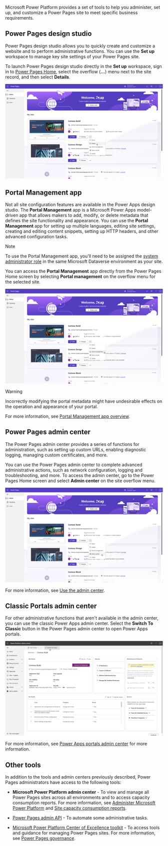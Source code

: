 Microsoft Power Platform provides a set of tools to help you administer, set up, and customize a Power Pages site to meet specific business requirements.

## Power Pages design studio

Power Pages design studio allows you to quickly create and customize a website and to perform administrative functions. You can use the **Set up** workspace to manage key site settings of your Power Pages site.

To launch Power Pages design studio directly in the **Set up** workspace, sign in to [Power Pages Home](https://make.powerpages.microsoft.com/), select the overflow (**...**) menu next to the site record, and then select **Details**.

![Screenshot of the Power Pages Home screen with the list of available sites. One site shows an ellipsis menu expanded and the Details menu item selected.](../media/tools-site-details.png)

## Portal Management app

Not all site configuration features are available in the Power Apps design studio. The **Portal Management** app is a Microsoft Power Apps model-driven app that allows makers to add, modify, or delete metadata that defines the site functionality and appearance. You can use the **Portal Management** app for setting up multiple languages, editing site settings, creating and editing content snippets, setting up HTTP headers, and other advanced configuration tasks.

> [!NOTE]
> To use the Portal Management app, you'll need to be assigned the [system administrator role](/power-platform/admin/assign-security-roles) in the same Microsoft Dataverse environment as your site.

You can access the **Portal Management** app directly from the Power Pages Home screen by selecting **Portal management** on the overflow menu for the selected site.

![Screenshot of the Power Pages Home screen with the list of available sites. One site shows an ellipsis menu expanded and the Portal management menu item selected.](../media/tools-portal-management-app.png)

> [!WARNING]
> Incorrectly modifying the portal metadata might have undesirable effects on the operation and appearance of your portal.

For more information, see [Portal Management app overview](/power-pages/configure/portal-management-app).

## Power Pages admin center

The Power Pages admin center provides a series of functions for administration, such as setting up custom URLs, enabling diagnostic logging, managing custom certificates, and more. 

You can use the Power Pages admin center to complete advanced administrative actions, such as network configuration, logging and troubleshooting, and more. To access the admin center, go to the Power Pages Home screen and select **Admin center** on the site overflow menu. 

![Screenshot of the Power Pages home screen with the list of available sites. One site shows an ellipsis menu expanded and the Admin center menu item selected.](../media/tools-admin-center.png)

For more information, see [Use the admin center](/power-pages/admin/admin-overview).

## Classic Portals admin center

For other administrative functions that aren't available in the admin center, you can use the classic Power Apps admin center. Select the **Switch To Classic** button in the Power Pages admin center to open Power Apps portals. 

![Screenshot of the Power Platform admin center with the Switch to Classic button highlighted.](../media/tools-classic-admin.png)

For more information, see [Power Apps portals admin center](/power-apps/maker/portals/admin/admin-overview) for more information.

## Other tools

In addition to the tools and admin centers previously described, Power Pages administrators have access to the following tools: 

- **Microsoft Power Platform admin center** - To view and manage all Power Pages sites across all environments and to access capacity consumption reports. For more information, see [Administer Microsoft Power Platform](/power-platform/admin/admin-documentation) and [Site capacity consumption reports](/power-pages/admin/portal-consumption-reports).

- [Power Pages admin API](/power-pages/admin/admin-api) - To automate some administrative tasks.

- [Microsoft Power Platform Center of Excellence toolkit](/power-platform/guidance/coe/starter-kit) - To access tools and guidance for managing Power Pages sites. For more information, see [Power Pages governance](/power-pages/admin/coe-portals).
